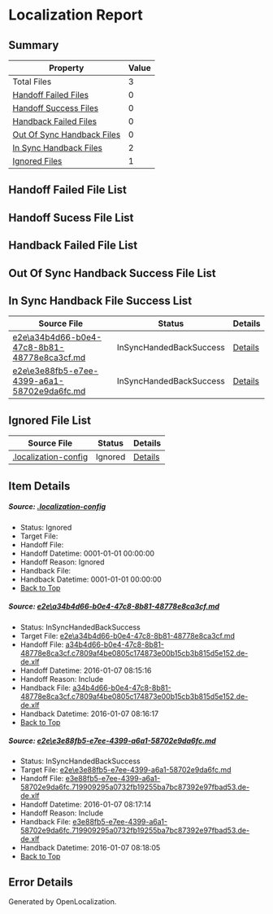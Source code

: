 # <a name='report-top'></a> Localization Report

## Summary
 Property | Value 
 -------- | ----- 
 Total Files | 3
[ Handoff Failed Files ](#handoff-failed-list)| 0
[ Handoff Success Files ](#handoff-success-list)| 0
[ Handback Failed Files ](#handback-failed-list)| 0
[ Out Of Sync Handback Files ](#outofsync-handback-success-list)| 0
[ In Sync Handback Files ](#insync-handback-success-list)| 2
[ Ignored Files ](#ignored-list)| 1

## <a name='handoff-failed-list'></a> Handoff Failed File List

## <a name='handoff-success-list'></a> Handoff Sucess File List

## <a name='handback-failed-list'></a> Handback Failed File List

## <a name='outofsync-handback-success-list'></a> Out Of Sync Handback Success File List

## <a name='insync-handback-success-list'></a> In Sync Handback File Success List
 Source File | Status | Details 
 ----------- | ------ | ------- 
 [e2e\a34b4d66-b0e4-47c8-8b81-48778e8ca3cf.md](https://github.com/OpenLocalizationTest/oltest/blob/972cf8d2dfb16fb0a768fad1b8a67c04053f5b08/e2e/a34b4d66-b0e4-47c8-8b81-48778e8ca3cf.md) | InSyncHandedBackSuccess | [Details](#e317072c63a8317e0dc643ba73a46202bb10bb171)
 [e2e\e3e88fb5-e7ee-4399-a6a1-58702e9da6fc.md](https://github.com/OpenLocalizationTest/oltest/blob/7c7d6384dc51fde8ae9de12f95decaef84b55b71/e2e/e3e88fb5-e7ee-4399-a6a1-58702e9da6fc.md) | InSyncHandedBackSuccess | [Details](#620787e45ec3ce552d9cf5b7f25154a1b150da6c2)

## <a name='ignored-list'></a> Ignored File List
 Source File | Status | Details 
 ----------- | ------ | ------- 
 [.localization-config](https://github.com/OpenLocalizationTest/oltest/blob/7c7d6384dc51fde8ae9de12f95decaef84b55b71/.localization-config) | Ignored | [Details](#e4725be8631cbe979bbe0fa8b97cd75f1fd41d4d0)

## Item Details
##### <a name='e4725be8631cbe979bbe0fa8b97cd75f1fd41d4d0'></a> Source: [.localization-config](https://github.com/OpenLocalizationTest/oltest/blob/7c7d6384dc51fde8ae9de12f95decaef84b55b71/.localization-config)
* Status: Ignored
* Target File: 
* Handoff File: 
* Handoff Datetime: 0001-01-01 00:00:00
* Handoff Reason: Ignored
* Handback File: 
* Handback Datetime: 0001-01-01 00:00:00
* [Back to Top](#report-top)

##### <a name='e317072c63a8317e0dc643ba73a46202bb10bb171'></a> Source: [e2e\a34b4d66-b0e4-47c8-8b81-48778e8ca3cf.md](https://github.com/OpenLocalizationTest/oltest/blob/972cf8d2dfb16fb0a768fad1b8a67c04053f5b08/e2e/a34b4d66-b0e4-47c8-8b81-48778e8ca3cf.md)
* Status: InSyncHandedBackSuccess
* Target File: [e2e\a34b4d66-b0e4-47c8-8b81-48778e8ca3cf.md](https://github.com/OpenLocalizationTestOrg/oltest.de-de/blob/a66a575257757034662eb42a0868c1660abdb845/e2e/a34b4d66-b0e4-47c8-8b81-48778e8ca3cf.md)
* Handoff File: [a34b4d66-b0e4-47c8-8b81-48778e8ca3cf.c7809af4be0805c174873e00b15cb3b815d5e152.de-de.xlf](https://github.com/OpenLocalizationTestOrg/olhandoff/blob/c661daf871d3ad6de9c52ef18d2d5b3824fa3a33/ol-handoff/OpenLocalizationTestOrg/oltest.de-de/yufeih/a34b4d66-b0e4-47c8-8b81-48778e8ca3cf.c7809af4be0805c174873e00b15cb3b815d5e152.de-de.xlf)
* Handoff Datetime: 2016-01-07 08:15:16
* Handoff Reason: Include
* Handback File: [a34b4d66-b0e4-47c8-8b81-48778e8ca3cf.c7809af4be0805c174873e00b15cb3b815d5e152.de-de.xlf](https://github.com/OpenLocalizationTestOrg/olhandback/blob/e69754500aab1cd09c6f24dc889749b645fb9dee/ol-handback/OpenLocalizationTestOrg/oltest.de-de/yufeih/a34b4d66-b0e4-47c8-8b81-48778e8ca3cf.c7809af4be0805c174873e00b15cb3b815d5e152.de-de.xlf)
* Handback Datetime: 2016-01-07 08:16:17
* [Back to Top](#report-top)

##### <a name='620787e45ec3ce552d9cf5b7f25154a1b150da6c2'></a> Source: [e2e\e3e88fb5-e7ee-4399-a6a1-58702e9da6fc.md](https://github.com/OpenLocalizationTest/oltest/blob/7c7d6384dc51fde8ae9de12f95decaef84b55b71/e2e/e3e88fb5-e7ee-4399-a6a1-58702e9da6fc.md)
* Status: InSyncHandedBackSuccess
* Target File: [e2e\e3e88fb5-e7ee-4399-a6a1-58702e9da6fc.md](https://github.com/OpenLocalizationTestOrg/oltest.de-de/blob/e13d577c088afb554df2738a9c5034a2b8d3195d/e2e/e3e88fb5-e7ee-4399-a6a1-58702e9da6fc.md)
* Handoff File: [e3e88fb5-e7ee-4399-a6a1-58702e9da6fc.719909295a0732fb19255ba7bc87392e97fbad53.de-de.xlf](https://github.com/OpenLocalizationTestOrg/olhandoff/blob/82659c6b5d28b86aaea430fe9404667643b1ba0a/ol-handoff/OpenLocalizationTestOrg/oltest.de-de/yufeih/e3e88fb5-e7ee-4399-a6a1-58702e9da6fc.719909295a0732fb19255ba7bc87392e97fbad53.de-de.xlf)
* Handoff Datetime: 2016-01-07 08:17:14
* Handoff Reason: Include
* Handback File: [e3e88fb5-e7ee-4399-a6a1-58702e9da6fc.719909295a0732fb19255ba7bc87392e97fbad53.de-de.xlf](https://github.com/OpenLocalizationTestOrg/olhandback/blob/9cdec8d73595f3d77d4672a1fe30e7c5b4d92515/ol-handback/OpenLocalizationTestOrg/oltest.de-de/yufeih/e3e88fb5-e7ee-4399-a6a1-58702e9da6fc.719909295a0732fb19255ba7bc87392e97fbad53.de-de.xlf)
* Handback Datetime: 2016-01-07 08:18:05
* [Back to Top](#report-top)


## Error Details

Generated by OpenLocalization.

